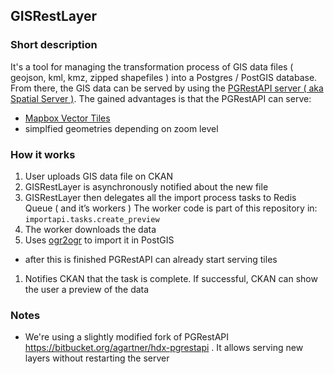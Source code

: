 ## GISRestLayer

### Short description
It's a tool for managing the transformation process of GIS data files ( geojson, kml, kmz, zipped shapefiles ) into a Postgres / PostGIS database. 
From there, the GIS data can be served by using the [PGRestAPI server ( aka Spatial Server )](https://github.com/spatialdev/PGRestAPI).
The gained advantages is that the PGRestAPI can serve:

*  [Mapbox Vector Tiles](https://github.com/mapbox/vector-tile-spec)   
*  simplfied geometries depending on zoom level

### How it works

1.  User uploads GIS data file on CKAN
1.  GISRestLayer is asynchronously notified about the new file
1.  GISRestLayer then delegates all the import process tasks to Redis Queue ( and it’s workers )
The worker code is part of this repository in: `importapi.tasks.create_preview`
1.  The worker downloads the data
1.  Uses [ogr2ogr](http://www.gdal.org/ogr2ogr.html) to import it in PostGIS
  *  after this is finished PGRestAPI can already start serving tiles 
1.  Notifies CKAN that the task is complete. If successful, CKAN can show the user a preview of the data
  
  
### Notes

*  We're using a slightly modified fork of PGRestAPI <https://bitbucket.org/agartner/hdx-pgrestapi> . 
It allows serving new layers without restarting the server